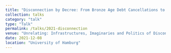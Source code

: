 ```yaml
---
title: "Disconnection by Decree: From Bronze Age Debt Cancellations to Digital Objects"
collection: talks
category: "talk"
type: "Talk"
permalink: /talks/2021-disconnection
venue: "Unrelating: Infrastructures, Imaginaries and Politics of Disconnection Conference"
date: 2021-12-08
location: "University of Hamburg"
---
```

